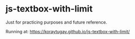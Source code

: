 # js-textbox-with-limit

Just for practicing purposes and future reference.

Running at: https://koraytugay.github.io/js-textbox-with-limit/
